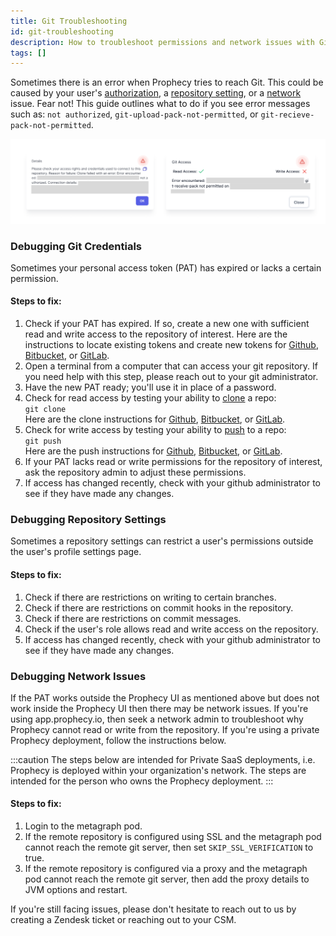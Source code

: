 ```yaml
---
title: Git Troubleshooting
id: git-troubleshooting
description: How to troubleshoot permissions and network issues with Git
tags: []
---
```


Sometimes there is an error when Prophecy tries to reach Git. This could be caused by your user's [authorization](#debugging-git-credentials), a [repository setting](debugging-repository-setttings), or a [network](#debugging-network-issues) issue. Fear not! This guide outlines what to do if you see error messages such as: ```not authorized```, ```git-upload-pack-not-permitted```, or ```git-recieve-pack-not-permitted```.

![errorMsgs](./../img/git_troubleshooting_1.png)


### Debugging Git Credentials

Sometimes your personal access token (PAT) has expired or lacks a certain permission.

#### Steps to fix: 
1. Check if your PAT has expired. If so, create a new one with sufficient read and write access to the repository of interest. Here are the instructions to locate existing tokens and create new tokens for [Github]((https://docs.github.com/en/enterprise-cloud@latest/authentication/keeping-your-account-and-data-secure/managing-your-personal-access-tokens#creating-a-personal-access-token-classic)), [Bitbucket](https://support.atlassian.com/bitbucket-cloud/docs/repository-access-tokens/), or [GitLab](https://docs.gitlab.com/ee/user/profile/personal_access_tokens.html#create-a-personal-access-token).
2. Open a terminal from a computer that can access your git repository. If you need help with this step, please reach out to your git administrator.
3. Have the new PAT ready; you'll use it in place of a password.
4. Check for read access by testing your ability to [clone](https://git-scm.com/docs/git-clone) a repo:  
```git clone```  
Here are the clone instructions for [Github](https://docs.github.com/en/enterprise-cloud@latest/authentication/keeping-your-account-and-data-secure/managing-your-personal-access-tokens#using-a-personal-access-token-on-the-command-line), [Bitbucket](https://support.atlassian.com/bitbucket-cloud/docs/clone-a-git-repository/), or [GitLab](https://docs.gitlab.com/ee/topics/git/clone.html).
5. Check for write access by testing your ability to [push](https://git-scm.com/docs/git-push) to a repo:  
```git push```  
Here are the push instructions for [Github](https://docs.github.com/en/enterprise-cloud@latest/get-started/using-git/pushing-commits-to-a-remote-repository), [Bitbucket](https://support.atlassian.com/bitbucket-cloud/docs/push-code-to-bitbucket/), or [GitLab](https://docs.gitlab.com/ee/topics/git/commands.html#git-push).
6. If your PAT lacks read or write permissions for the repository of interest, ask the repository admin to adjust these permissions. 
7. If access has changed recently, check with your github administrator to see if they have made any changes.

### Debugging Repository Settings

Sometimes a repository settings can restrict a user's permissions outside the user's profile settings page.

#### Steps to fix: 
1. Check if there are restrictions on writing to certain branches. 
2. Check if there are restrictions on commit hooks in the repository.
3. Check if there are restrictions on commit messages. 
4. Check if the user's role allows read and write access on the repository.
5. If access has changed recently, check with your github administrator to see if they have made any changes.

### Debugging Network Issues

If the PAT works outside the Prophecy UI as mentioned above but does not work inside the Prophecy UI then there may be network issues. If you're using app.prophecy.io, then seek a network admin to troubleshoot why Prophecy cannot read or write from the repository. If you're using a private Prophecy deployment, follow the instructions below.  

:::caution
The steps below are intended for Private SaaS deployments, i.e. Prophecy is deployed within your organization's network. The steps are intended for the person who owns the Prophecy deployment.
:::

#### Steps to fix:
1. Login to the metagraph pod.
2. If the remote repository is configured using SSL and the metagraph pod cannot reach the remote git server, then set ```SKIP_SSL_VERIFICATION``` to true.
3. If the remote repository is configured via a proxy and the metagraph pod cannot reach the remote git server, then add the proxy details to JVM options and restart.


If you're still facing issues, please don't hesitate to reach out to us by creating a Zendesk ticket or reaching out to your CSM.  
